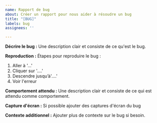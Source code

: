 ```yaml
---
name: Rapport de bug
about: Créer un rapport pour nous aider à résoudre un bug
title: "[BUG]"
labels: bug
assignees: ''

---
```


**Décrire le bug :**
Une description clair et consiste de ce qu'est le bug.

**Reproduction :**
Étapes pour reproduire le bug :
1. Aller à '...'
2. Cliquer sur '....'
3. Descendre jusqu’à'....'
4. Voir l'erreur

**Comportement attendu :**
Une description clair et consiste de ce qui est attendu comme comportement.

**Capture d'écran :**
Si possible ajouter des captures d'écran du bug

**Contexte additionnel :**
Ajouter plus de contexte sur le bug si besoin.
